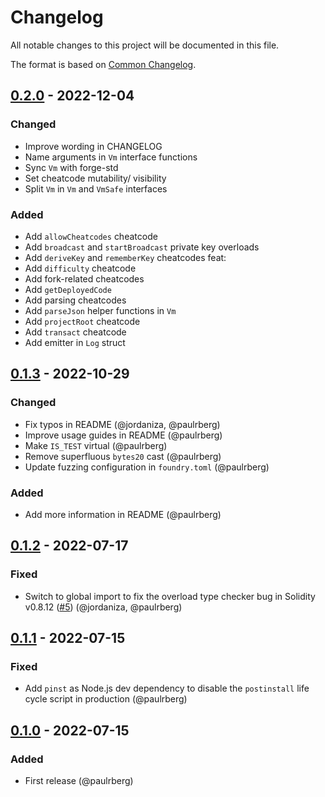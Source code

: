 # Changelog

All notable changes to this project will be documented in this file.

The format is based on [Common Changelog](https://common-changelog.org/).

[0.2.0]: https://github.com/paulrberg/prb-math/compare/v0.1.3...v0.2.0
[0.1.3]: https://github.com/paulrberg/prb-math/compare/v0.1.2...v0.1.3
[0.1.2]: https://github.com/paulrberg/prb-math/compare/v0.1.1...v0.1.2
[0.1.1]: https://github.com/paulrberg/prb-math/compare/v0.1.0...v0.1.1
[0.1.0]: https://github.com/paulrberg/prb-test/releases/tag/v0.1.0

## [0.2.0] - 2022-12-04

### Changed

- Improve wording in CHANGELOG
- Name arguments in `Vm` interface functions
- Sync `Vm` with forge-std
- Set cheatcode mutability/ visibility
- Split `Vm` in `Vm` and `VmSafe` interfaces

### Added

- Add `allowCheatcodes` cheatcode
- Add `broadcast` and `startBroadcast` private key overloads
- Add `deriveKey` and `rememberKey` cheatcodes feat:
- Add `difficulty` cheatcode
- Add fork-related cheatcodes
- Add `getDeployedCode`
- Add parsing cheatcodes
- Add `parseJson` helper functions in `Vm`
- Add `projectRoot` cheatcode
- Add `transact` cheatcode
- Add emitter in `Log` struct

## [0.1.3] - 2022-10-29

### Changed

- Fix typos in README (@jordaniza, @paulrberg)
- Improve usage guides in README (@paulrberg)
- Make `IS_TEST` virtual (@paulrberg)
- Remove superfluous `bytes20` cast (@paulrberg)
- Update fuzzing configuration in `foundry.toml` (@paulrberg)

### Added

- Add more information in README (@paulrberg)

## [0.1.2] - 2022-07-17

### Fixed

- Switch to global import to fix the overload type checker bug in Solidity v0.8.12
  ([#5](https://github.com/paulrberg/prb-test/issues/5)) (@jordaniza, @paulrberg)

## [0.1.1] - 2022-07-15

### Fixed

- Add `pinst` as Node.js dev dependency to disable the `postinstall` life cycle script in production (@paulrberg)

## [0.1.0] - 2022-07-15

### Added

- First release (@paulrberg)
